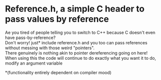 # Reference.h, a simple C header to pass values by reference

Ae you tired of people telling you to switch to C++ because C doesn't even have pass-by-reference?  
Don't worry! just* include reference.h and you too can pass references without messing with those weird "pointers".  
There genuinely is nothing akin to pointer dereferencing going on here! When using this the code will continue to do exactly what you want it to do, modify an argument variable

*(functionality entirely dependent on compiler mood)
